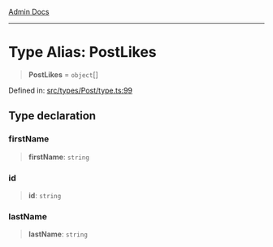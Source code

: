 [Admin Docs](/)

***

# Type Alias: PostLikes

> **PostLikes** = `object`[]

Defined in: [src/types/Post/type.ts:99](https://github.com/PalisadoesFoundation/talawa-admin/blob/main/src/types/Post/type.ts#L99)

## Type declaration

### firstName

> **firstName**: `string`

### id

> **id**: `string`

### lastName

> **lastName**: `string`
